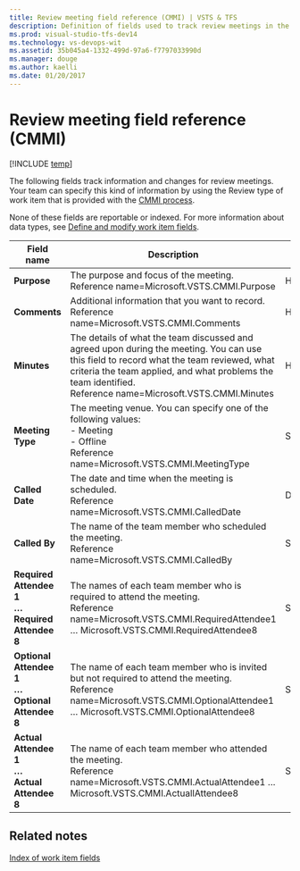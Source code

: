 ```yaml
---
title: Review meeting field reference (CMMI) | VSTS & TFS
description: Definition of fields used to track review meetings in the CMMI process for Visual Studio Team Services (VSTS) and Team Foundation Server
ms.prod: visual-studio-tfs-dev14
ms.technology: vs-devops-wit
ms.assetid: 35b045a4-1332-499d-97a6-f7797033990d
ms.manager: douge
ms.author: kaelli
ms.date: 01/20/2017
---
```

# Review meeting  field reference (CMMI)
[!INCLUDE [temp](../../../_shared/dev15-version-header.md)]

The following fields track information and changes for review meetings. Your team can specify this kind of information by using the Review type of work item that is provided with the [CMMI process](../cmmi-process.md).  
  
 None of these fields are reportable or indexed. For more information about data types, see [Define and modify work item fields](../../../customize/reference/define-modify-work-item-fields.md).  
  
|**Field name**|**Description**|**Data type**|  
|--------------------|---------------------|------------------------ 
|**Purpose**|The purpose and focus of the meeting.<br/>Reference name=Microsoft.VSTS.CMMI.Purpose|HTML|  
|**Comments**|Additional information that you want to record.<br/>Reference name=Microsoft.VSTS.CMMI.Comments|HTML|  
|**Minutes**|The details of what the team discussed and agreed upon during the meeting. You can use this field to record what the team reviewed, what criteria the team applied, and what problems the team identified.<br/>Reference name=Microsoft.VSTS.CMMI.Minutes|HTML|  
|**Meeting Type**|The meeting venue. You can specify one of the following values:<br /> -   Meeting<br />-   Offline<br/>Reference name=Microsoft.VSTS.CMMI.MeetingType|String|  
|**Called Date**|The date and time when the meeting is scheduled.<br/>Reference name=Microsoft.VSTS.CMMI.CalledDate|DateTime|  
|**Called By**|The name of the team member who scheduled the meeting.<br/>Reference name=Microsoft.VSTS.CMMI.CalledBy|String|  
|**Required Attendee 1**<br />**&hellip;**<br />**Required Attendee 8**|The names of each team member who is required to attend the meeting.<br/>Reference name=Microsoft.VSTS.CMMI.RequiredAttendee1 &hellip; Microsoft.VSTS.CMMI.RequiredAttendee8|String|  
|**Optional Attendee 1**<br />**&hellip;**<br />**Optional Attendee 8**|The name of each team member who is invited but not required to attend the meeting.<br/>Reference name=Microsoft.VSTS.CMMI.OptionalAttendee1 &hellip; Microsoft.VSTS.CMMI.OptionalAttendee8|String|  
|**Actual Attendee 1**<br />**&hellip;**<br />**Actual Attendee 8**|The name of each team member who attended the meeting.<br/>Reference name=Microsoft.VSTS.CMMI.ActualAttendee1 &hellip; Microsoft.VSTS.CMMI.ActuallAttendee8|String|  
  
## Related notes
 [Index of work item fields](../work-item-field.md)